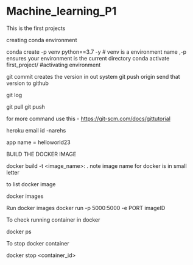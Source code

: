 # Machine_learning_P1
This is the first projects



creating conda environment 

conda create -p venv python==3.7 -y   # venv is a environment name  ,-p ensures your environment is the current directory
conda activate first_project/ #activating environment

git commit creates the version in out system
git push origin send that version to github

git log

git pull
git push

for more command use this - https://git-scm.com/docs/gittutorial

heroku email id -narehs

app name = helloworld23

BUILD THE DOCKER IMAGE

docker build -t <image_name>:<tagname> . 
note image name for docker  is in small letter

to list docker image

docker images

Run docker images
docker run -p 5000:5000 -e PORT imageID

To check running container in docker

docker ps

To stop docker container

docker stop <container_id>

